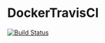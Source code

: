 # DockerTravisCI
[![Build Status](https://travis-ci.org/blowekamp/DockerTravisCI.svg?branch=master)](https://travis-ci.org/blowekamp/DockerTravisCI)
